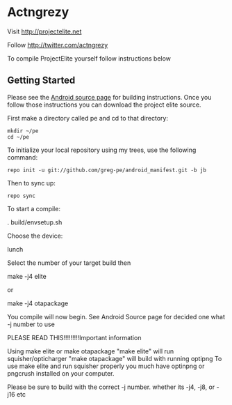 Actngrezy
===========

Visit http://projectelite.net 

Follow http://twitter.com/actngrezy

To compile ProjectElite yourself follow instructions below

Getting Started
---------------

Please see the [Android source page](http://source.android.com/source/index.html) for building instructions. Once you follow those instructions you can download the project elite source.

First make a directory called pe and cd to that directory:

    mkdir ~/pe
    cd ~/pe

To initialize your local repository using my trees, use the following command:

    repo init -u git://github.com/greg-pe/android_manifest.git -b jb

Then to sync up:

    repo sync

To start a compile:

   . build/envsetup.sh

Choose the device:
 
   lunch

Select the number of your target build then

  make -j4 elite 

  or

  make -j4 otapackage

You compile will now begin. See Android Source page for decided one what -j number to use

PLEASE READ THIS!!!!!!!!!Important information
  
Using make elite or make otapackage
  "make elite" will run squisher/opticharger "make otapackage" will build with running optipng
To use make elite and run squisher properly you much have optinpng or pngcrush installed on your computer.

Please be sure to build with the correct -j number. whether its -j4, -j8, or -j16 etc 






